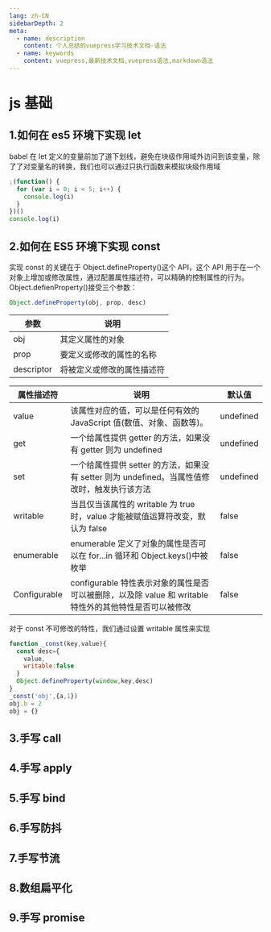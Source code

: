 ```yaml
---
lang: zh-CN
sidebarDepth: 2
meta:
  - name: description
    content: 个人总结的vuepress学习技术文档-语法
  - name: keywords
    content: vuepress,最新技术文档,vuepress语法,markdown语法
---
```


# js 基础

## 1.如何在 es5 环境下实现 let

babel 在 let 定义的变量前加了道下划线，避免在块级作用域外访问到该变量，除了了对变量名的转换，我们也可以通过只执行函数来模拟块级作用域

```js
;(function() {
  for (var i = 0; i < 5; i++) {
    console.log(i)
  }
})()
console.log(i)
```

## 2.如何在 ES5 环境下实现 const

实现 const 的关键在于 Object.defineProperty()这个 API，这个 API 用于在一个对象上增加或修改属性，通过配置属性描述符，可以精确的控制属性的行为。Object.defienProperty()接受三个参数：

```js
Object.defineProperty(obj, prop, desc)
```

| 参数       | 说明                       |
| ---------- | -------------------------- |
| obj        | 其定义属性的对象           |
| prop       | 要定义或修改的属性的名称   |
| descriptor | 将被定义或修改的属性描述符 |

| 属性描述符   | 说明                                                                                                   | 默认值    |
| ------------ | ------------------------------------------------------------------------------------------------------ | --------- |
| value        | 该属性对应的值，可以是任何有效的 JavaScript 值(数值、对象、函数等)。                                   | undefined |
| get          | 一个给属性提供 getter 的方法，如果没有 getter 则为 undefined                                           | undefined |
| set          | 一个给属性提供 setter 的方法，如果没有 setter 则为 undefined。当属性值修改时，触发执行该方法           | undefined |
| writable     | 当且仅当该属性的 writable 为 true 时，value 才能被赋值运算符改变，默认为 false                         | false     |
| enumerable   | enumerable 定义了对象的属性是否可以在 for...in 循环和 Object.keys()中被枚举                            | false     |
| Configurable | configurable 特性表示对象的属性是否可以被删除，以及除 value 和 writable 特性外的其他特性是否可以被修改 | false     |

对于 const 不可修改的特性，我们通过设置 writable 属性来实现

```js
function _const(key,value){
  const desc={
    value,
    writable:false
  }
  Object.defineProperty(window,key,desc)
}
_const('obj',{a,1})
obj.b = 2
obj = {}
```

## 3.手写 call

## 4.手写 apply

## 5.手写 bind

## 6.手写防抖

## 7.手写节流

## 8.数组扁平化

## 9.手写 promise
